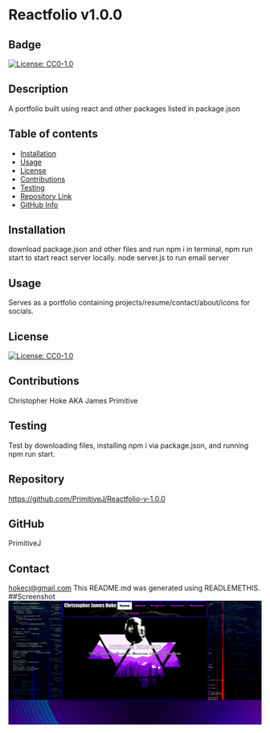 # Reactfolio v1.0.0
  ## Badge
  [![License: CC0-1.0](https://licensebuttons.net/l/zero/1.0/80x15.png)](http://creativecommons.org/publicdomain/zero/1.0/)
  ## Description 
  A portfolio built using react and other packages listed in package.json
  ## Table of contents
  - [Installation](#Installation)
  - [Usage](#Usage)
  - [License](#License)
  - [Contributions](#Contributions)
  - [Testing](#Testing)
  - [Repository Link](#Repository)
  - [GitHub Info](#GitHub) 
  ## Installation
  download package.json and other files and run npm i in terminal, npm run start to start react server locally. node server.js to run email server
  ## Usage
  Serves as a portfolio containing projects/resume/contact/about/icons for socials. 
  ## License
  [![License: CC0-1.0](https://licensebuttons.net/l/zero/1.0/80x15.png)](http://creativecommons.org/publicdomain/zero/1.0/)
  ## Contributions
  Christopher Hoke AKA James Primitive
  ## Testing
  Test by downloading files, installing npm i via package.json, and running npm run start. 
  ## Repository
  https://github.com/PrimitiveJ/Reactfolio-v-1.0.0
  ## GitHub
  PrimitiveJ
  ## Contact
  hokecj@gmail.com
  This README.md was generated using READLEMETHIS.
##Screenshot
![screenshot](reactfolio.png)
